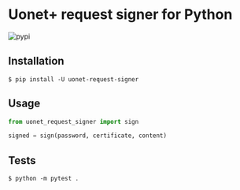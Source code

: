 # Uonet+ request signer for Python

![pypi](https://img.shields.io/pypi/v/uonet-request-signer.svg?style=flat-square)

## Installation

```console
$ pip install -U uonet-request-signer
```

## Usage

```python
from uonet_request_signer import sign

signed = sign(password, certificate, content)
```

## Tests

```console
$ python -m pytest .
```

